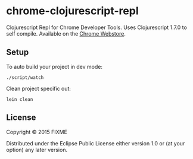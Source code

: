 # chrome-clojurescript-repl

Clojurescript Repl for Chrome Developer Tools.  Uses Clojurescript 1.7.0 to self compile.  Available on the [Chrome Webstore](https://chrome.google.com/webstore/detail/clojurescript-repl-self-h/clcbfdlgoilmcnnlaglgbjibfimlacdn).

## Setup

To auto build your project in dev mode:

    ./script/watch

Clean project specific out:

    lein clean

## License

Copyright © 2015 FIXME

Distributed under the Eclipse Public License either version 1.0 or (at your option) any later version.
